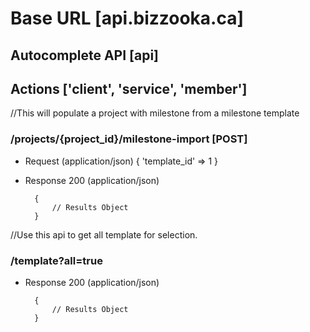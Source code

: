 # Base URL [api.bizzooka.ca]

## Autocomplete API [api]

## Actions ['client', 'service', 'member']

//This will populate a project with milestone from a milestone template
### /projects/{project_id}/milestone-import [POST]

+ Request (application/json)
		{
			'template_id' => 1
		}

+ Response 200 (application/json)

        {
            // Results Object
        }

//Use this api to get all template for selection.
### /template?all=true

+ Response 200 (application/json)

        {
            // Results Object
        }